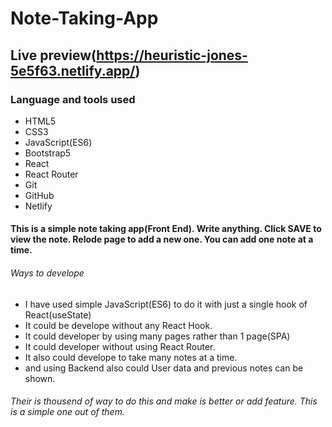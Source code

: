 # Note-Taking-App

## Live preview(https://heuristic-jones-5e5f63.netlify.app/)

### Language and tools used

* HTML5
* CSS3
* JavaScript(ES6)
* Bootstrap5
* React 
* React Router
* Git
* GitHub
* Netlify

#### This is a simple note taking app(Front End). Write anything. Click SAVE to view the note. Relode page to add a new one. You can add one note at a time.

###### Ways to develope 

* I have used simple JavaScript(ES6) to do it with just a single hook of React(useState)
* It could be develope without any React Hook.
* It could developer by using many pages rather than 1 page(SPA)
* It could developer without using React Router.
* It also could develope to take many notes at a time.
* and using Backend also could User data and previous notes can be shown.

###### Their is thousend of way to do this and make is better or add feature. This is a simple one out of them.